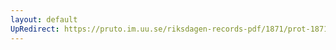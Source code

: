 ```yaml
---
layout: default
UpRedirect: https://pruto.im.uu.se/riksdagen-records-pdf/1871/prot-1871--ak--117/prot-1871--ak--117_001.pdf
---
```

